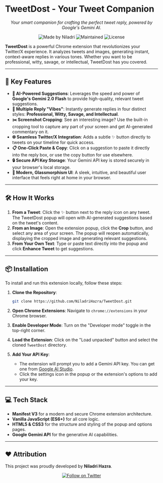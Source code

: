 # TweetDost - Your Tweet Companion

<p align="center">
  <em>Your smart companion for crafting the perfect tweet reply, powered by Google's Gemini AI.</em>
</p>

<p align="center">
  <img src="https://img.shields.io/badge/Made%20by-Niladri-blueviolet" alt="Made by Niladri">
  <img src="https://img.shields.io/badge/Maintained-Yes-green" alt="Maintained">
  <img src="https://img.shields.io/github/license/NiladriHazra/TweetDost" alt="License">
</p>

**TweetDost** is a powerful Chrome extension that revolutionizes your Twitter/X experience. It analyzes tweets and images, generating instant, context-aware replies in various tones. Whether you want to be professional, witty, savage, or intellectual, TweetDost has you covered.

---

## 🚀 Key Features

- **🧠 AI-Powered Suggestions**: Leverages the speed and power of **Google's Gemini 2.0 Flash** to provide high-quality, relevant tweet suggestions.
- **🎨 Multiple Reply "Vibes"**: Instantly generate replies in four distinct styles: **Professional, Witty, Savage, and Intellectual**.
- **✂️ Screenshot Cropping**: See an interesting image? Use the built-in cropping tool to capture any part of your screen and get AI-generated commentary on it.
- **🌐 Seamless Twitter/X Integration**: Adds a subtle ✨ button directly to tweets on your timeline for quick access.
- **📋 One-Click Paste & Copy**: Click on a suggestion to paste it directly into the reply box, or use the copy button for use elsewhere.
- **🔒 Secure API Key Storage**: Your Gemini API key is stored securely in your browser's local storage.
- **💎 Modern, Glassmorphism UI**: A sleek, intuitive, and beautiful user interface that feels right at home in your browser.

---

## 🛠️ How It Works

1.  **From a Tweet**: Click the ✨ button next to the reply icon on any tweet. The TweetDost popup will open with AI-generated suggestions based on the tweet's content.
2.  **From an Image**: Open the extension popup, click the **Crop** button, and select any area of your screen. The popup will reopen automatically, displaying the cropped image and generating relevant suggestions.
3.  **From Your Own Text**: Type or paste text directly into the popup and click **Enhance Tweet** to get suggestions.

---

## 📦 Installation

To install and run this extension locally, follow these steps:

1.  **Clone the Repository**:
    ```bash
    git clone https://github.com/NiladriHazra/TweetDost.git
    ```
2.  **Open Chrome Extensions**:
    Navigate to `chrome://extensions` in your Chrome browser.

3.  **Enable Developer Mode**:
    Turn on the "Developer mode" toggle in the top-right corner.

4.  **Load the Extension**:
    Click on the "Load unpacked" button and select the cloned `TweetDost` directory.

5.  **Add Your API Key**:
    - The extension will prompt you to add a Gemini API key. You can get one from [Google AI Studio](https://aistudio.google.com/app/apikey).
    - Click the settings icon in the popup or the extension's options to add your key.

---

## 💻 Tech Stack

- **Manifest V3** for a modern and secure Chrome extension architecture.
- **Vanilla JavaScript (ES6+)** for all core logic.
- **HTML5 & CSS3** for the structure and styling of the popup and options pages.
- **Google Gemini API** for the generative AI capabilities.

---

## ❤️ Attribution

This project was proudly developed by **Niladri Hazra**.

<p align="center">
  <a href="https://x.com/byteHumi" target="_blank">
    <img src="https://img.shields.io/twitter/follow/byteHumi?style=social&logo=x" alt="Follow on Twitter">
  </a>
</p>
